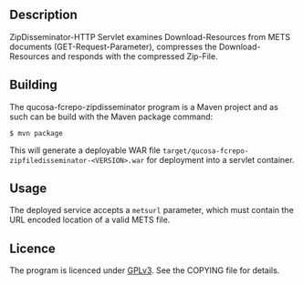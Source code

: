 ## Description

ZipDisseminator-HTTP Servlet examines Download-Resources from METS documents (GET-Request-Parameter), compresses the Download-Resources
and responds with the compressed Zip-File.

## Building

The qucosa-fcrepo-zipdisseminator program is a Maven project and as such can be build with the Maven package command:
```
$ mvn package
```

This will generate a deployable WAR file `target/qucosa-fcrepo-zipfiledisseminator-<VERSION>.war` for deployment into a servlet container.

## Usage

The deployed service accepts a `metsurl` parameter, which must contain the URL
encoded location of a valid METS file.

## Licence

The program is licenced under [GPLv3](http://www.gnu.org/licenses/gpl.html). See the COPYING file for details.

